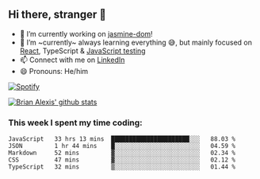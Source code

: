 ## Hi there, stranger 👋

- 🔭 I’m currently working on [jasmine-dom](https://github.com/testing-library/jasmine-dom)!
- 🌱 I’m ~currently~ always learning everything 😅, but mainly focused on [React](https://courseit.com.ar/cursos/frontend-avanzado-2020), TypeScript & [JavaScript testing](https://testingjavascript.com/)
- 📫 Connect with me on [LinkedIn](https://www.linkedin.com/in/brian-alexis/)
- 😄 Pronouns: He/him

[![Spotify](https://novatorem-nine-beige.vercel.app/api/spotify)](https://open.spotify.com/user/21ttbyunhf56rp6soqidgfk2q)

[![Brian Alexis' github stats](https://github-readme-stats-sepia-two.vercel.app/api?username=brrianalexis&show_icons=true&hide_border=true?count_private=true)](https://github.com/brrianalexis/github-readme-stats)

### This week I spent my time coding:
<!--START_SECTION:waka-->
```text
JavaScript   33 hrs 13 mins  ██████████████████████░░░   88.03 % 
JSON         1 hr 44 mins    █░░░░░░░░░░░░░░░░░░░░░░░░   04.59 % 
Markdown     52 mins         ▓░░░░░░░░░░░░░░░░░░░░░░░░   02.34 % 
CSS          47 mins         ▓░░░░░░░░░░░░░░░░░░░░░░░░   02.12 % 
TypeScript   32 mins         ▒░░░░░░░░░░░░░░░░░░░░░░░░   01.44 % 
```
<!--END_SECTION:waka-->
